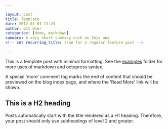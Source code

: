 ```yaml
---

layout: post
title: Template
date: 2012-01-01 11:23
author: Git User
categories: [demo, markdown]
summary: A very short summary such as this one
<!-- set recurring_title: true for a regular feature post -->

---
```



This is a template post with minimal formatting. See the [examples] folder for more uses
of markdown and octopress syntax.

[examples]: https://github.com/snhack/snhack.github.com/tree/source/source/_posts/_examples

<!-- this is a HTML comment. It can span one line, or several,
     and will not appear in the browser when rendered as HTML -->

A special 'more' comment tag marks the end of content that should be previewed on
the blog index page, and where the 'Read More' link will be shown.

<!-- more -->


## This is a H2 heading

Posts automatically start with the title rendered as a H1 heading.  Therefore, your post
should only use subheadings of level 2 and greater.
